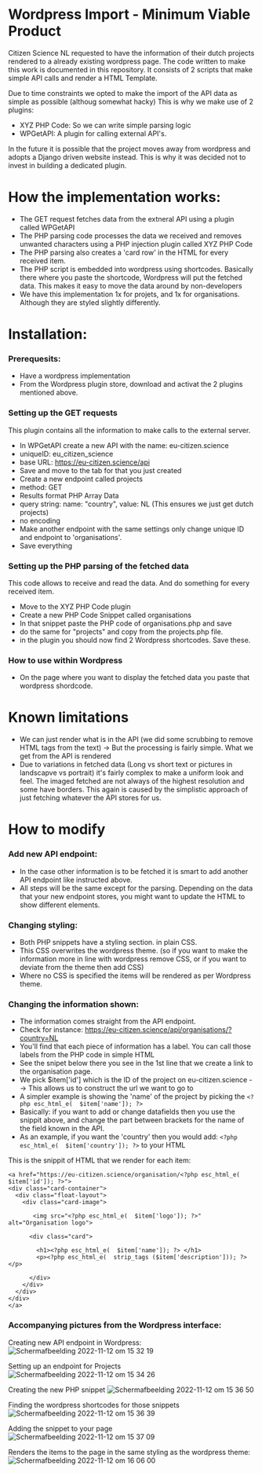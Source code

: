 # Wordpress Import - Minimum Viable Product
Citizen Science NL requested to have the information of their dutch projects rendered to a already existing wordpress page. 
The code written to make this work is documented in this repository. It consists of 2 scripts that make simple API calls and render a HTML Template. 

Due to time constraints we opted to make the import of the API data as simple as possible (althoug somewhat hacky) This is why we make use of 2 plugins: 
- XYZ PHP Code: So we can write simple parsing logic
- WPGetAPI: A plugin for calling external API's. 

In the future it is possible that the project moves away from wordpress and adopts a Django driven website instead. This is why it was decided not to invest in building a dedicated plugin. 

# How the implementation works: 
- The GET request fetches data from the extneral API using a plugin called WPGetAPI
- The PHP parsing code processes the data we received and removes unwanted characters using a PHP injection plugin called XYZ PHP Code
- The PHP parsing also creates a 'card row' in the HTML for every received item.
- The PHP script is embedded into wordpress using shortcodes. Basically there where you paste the shortcode, Wordpress will put the fetched data. This makes it easy to move the data around by non-developers
- We have this implementation 1x for projets, and 1x for organisations. Although they are styled slightly differently. 

# Installation: 
### Prerequesits:
- Have a wordpress implementation
- From the Wordpress plugin store, download and activat the 2 plugins mentioned above. 

### Setting up the GET requests
This plugin contains all the information to make calls to the external server. 
- In WPGetAPI create a new API with the name: eu-citizen.science
- uniqueID: eu_citizen_science
- base URL: https://eu-citizen.science/api 
- Save and move to the tab for that you just created
- Create a new endpoint called projects
- method: GET
- Results format PHP Array Data
- query string: name: "country", value: NL  (This ensures we just get dutch projects)
- no encoding
- Make another endpoint with the same settings only change unique ID and endpoint to 'organisations'. 
- Save everything

### Setting up the PHP parsing of the fetched data
This code allows to receive and read the data. And do something for every received item. 
- Move to the XYZ PHP Code plugin
- Create a new PHP Code Snippet called organisations
- In that snippet paste the PHP code of organisations.php and save
- do the same for "projects" and copy from the projects.php file. 
- in the plugin you should now find 2 Wordpress shortcodes. Save these. 


### How to use within Wordpress
- On the page where you want to display the fetched data  you paste that wordpress shordcode. 

# Known limitations
- We can just render what is in the API (we did some scrubbing to remove HTML tags from the text) -> But the processing is fairly simple. What we get from the API is rendered
- Due to variations in fetched data (Long vs short text or pictures in landscapve vs portrait) it's fairly complex to make a uniform look and feel. The imaged fetched are not always of the highest resolution and some have borders. This again is caused by the simplistic approach of just fetching whatever the API stores for us. 

# How to modify 
### Add new API endpoint: 
- In the case other information is to be fetched it is smart to add another API endpoint like instructed above. 
- All steps will be the same except for the parsing. Depending on the data that your new endpoint stores, you might want to update the HTML to show different elements. 

### Changing styling: 
- Both PHP snippets have a styling section. in plain CSS. 
- This CSS overwrites the wordpress theme. (so if you want to make the information more in line with wordpress remove CSS, or if you want to deviate from the theme then add CSS)
- Where no CSS is specified the items will be rendered as per Wordpress theme. 

### Changing the information shown: 
- The information comes straight from the API endpoint. 
- Check for instance: https://eu-citizen.science/api/organisations/?country=NL 
- You'll find that each piece of information has a label. You can call those labels from the PHP code in simple HTML
- See the snipet below there you see in the 1st line that we create a link to the organisation page. 
- We pick $item['id'] which is the ID of the project on eu-citizen.science --> This allows us to construct the url we want to go to
- A simpler example is showing the 'name' of the project by picking the  `<?php esc_html_e(  $item['name']); ?>` 
- Basically: if you want to add or change datafields then you use the snippit above, and change the part between brackets for the name of the field known in the API. 
- As an example, if you want the 'country' then you would add: `<?php esc_html_e(  $item['country']); ?>` to your HTML


This is the snippit of HTML that we render for each item: 
```
<a href="https://eu-citizen.science/organisation/<?php esc_html_e(  $item['id']); ?>">
<div class="card-container">
  <div class="float-layout">
    <div class="card-image">

       <img src="<?php esc_html_e(  $item['logo']); ?>" alt="Organisation logo">

      <div class="card">
        
        <h1><?php esc_html_e(  $item['name']); ?> </h1>
        <p><?php esc_html_e(  strip_tags ($item['description'])); ?></p>

      </div>
    </div>
  </div>
</div>
</a>
```

### Accompanying pictures from the Wordpress interface: 

Creating new API endpoint in Wordpress:
 ![Schermafbeelding 2022-11-12 om 15 32 19](https://user-images.githubusercontent.com/71013416/201479775-3978f2ce-ac25-48a7-ab06-488ca2e2365a.png)


Setting up an endpoint for Projects
![Schermafbeelding 2022-11-12 om 15 34 26](https://user-images.githubusercontent.com/71013416/201479805-e590bcea-7eef-4183-9165-61cd0c7748c8.png)

Creating the new PHP snippet
![Schermafbeelding 2022-11-12 om 15 36 50](https://user-images.githubusercontent.com/71013416/201479880-aa0b2aa4-8288-4d68-ac28-3c5be16c1c28.png)



Finding the wordpress shortcodes for those snippets
![Schermafbeelding 2022-11-12 om 15 36 39](https://user-images.githubusercontent.com/71013416/201479885-19d244e9-ed27-43ce-a9fb-4bb05fdeaf17.png)

 
 Adding the snippet to your page
 ![Schermafbeelding 2022-11-12 om 15 37 09](https://user-images.githubusercontent.com/71013416/201479889-8d8d91d8-fc7a-48e4-9845-3b83e32c9860.png)

Renders the items to the page in the same styling as the wordpress theme: 
![Schermafbeelding 2022-11-12 om 16 06 00](https://user-images.githubusercontent.com/71013416/201480537-18ccd334-3d12-44ce-b7d0-b75cb71335f3.png)

